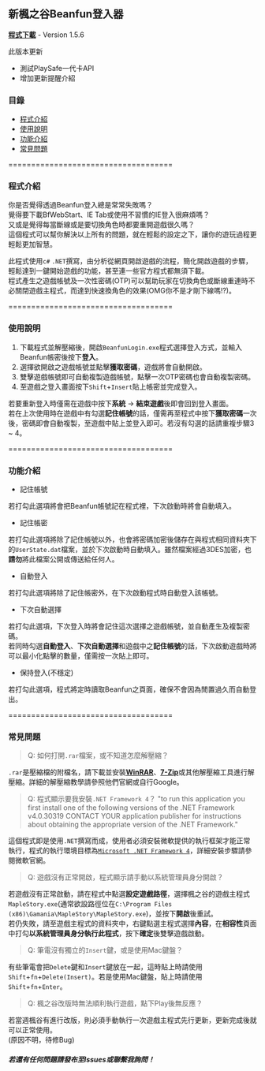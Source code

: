 ﻿## 新楓之谷Beanfun登入器

[**程式下載**](../../raw/Development/BeanfunLogin.rar) - Version 1.5.6

此版本更新
* 測試PlaySafe一代卡API
* 增加更新提醒介紹

### 目錄
* [程式介紹](#程式介紹)
* [使用說明](#使用說明)
* [功能介紹](#功能介紹)
* [常見問題](#常見問題)

====================================
### 程式介紹

你是否覺得透過Beanfun登入總是常常失敗嗎？  
覺得要下載BfWebStart、IE Tab或使用不習慣的IE登入很麻煩嗎？  
又或是覺得每當斷線或是要切換角色時都要重開遊戲很久嗎？  
這個程式可以幫你解決以上所有的問題，就在輕鬆的設定之下，讓你的遊玩過程更輕鬆更加智慧。

此程式使用``c#`` ``.NET``撰寫，由分析從網頁開啟遊戲的流程，簡化開啟遊戲的步驟，輕鬆達到一鍵開始遊戲的功能，甚至連一些官方程式都無須下載。  
程式產生之遊戲帳號及一次性密碼(OTP)可以幫助玩家在切換角色或斷線重連時不必關閉遊戲主程式，而達到快速換角色的效果(OMG你不是才剛下線嗎!?)。

====================================
### 使用說明

1. 下載程式並解壓縮後，開啟`BeanfunLogin.exe`程式選擇登入方式，並輸入Beanfun帳密後按下**登入**。
2. 選擇欲開啟之遊戲帳號並點擊**獲取密碼**，遊戲將會自動開啟。
3. 雙擊遊戲帳號即可自動複製遊戲帳號，點擊一次OTP密碼也會自動複製密碼。
4. 至遊戲之登入畫面按下`Shift`+`Insert`貼上帳密並完成登入。

若要重新登入時僅需在遊戲中按下**系統** -> **結束遊戲**後即會回到登入畫面。  
若在上次使用時在遊戲中有勾選**記住帳號**的話，僅需再至程式中按下**獲取密碼**一次後，密碼即會自動複製，至遊戲中貼上並登入即可。若沒有勾選的話請重複步驟3 ~ 4。

====================================
### 功能介紹

* 記住帳號

若打勾此選項將會把Beanfun帳號記在程式裡，下次啟動時將會自動填入。
* 記住帳密

若打勾此選項將除了記住帳號以外，也會將密碼加密後儲存在與程式相同資料夾下的`UserState.dat`檔案，並於下次啟動時自動填入。雖然檔案經過3DES加密，也**請勿**將此檔案公開或傳送給任何人。
* 自動登入

若打勾此選項將除了記住帳密外，在下次啟動程式時自動登入該帳號。
* 下次自動選擇

若打勾此選項，下次登入時將會記住這次選擇之遊戲帳號，並自動產生及複製密碼。  
若同時勾選**自動登入**、**下次自動選擇**和遊戲中之**記住帳號**的話，下次啟動遊戲時將可以最小化點擊的數量，僅需按一次貼上即可。
* 保持登入(不穩定)

若打勾此選項，程式將定時讀取Beanfun之頁面，確保不會因為閒置過久而自動登出。

====================================
### 常見問題

> Q: 如何打開`.rar`檔案，或不知道怎麼解壓縮？

`.rar`是壓縮檔的附檔名，請下載並安裝[**WinRAR**](http://www.rar.com.tw/download.html)、[**7-Zip**](http://www.7-zip.org/)或其他解壓縮工具進行解壓縮。詳細的解壓縮教學請參照他們官網或自行Google。

> Q: 程式顯示要我安裝`.NET Framework 4`？
> "to run this application you first install one of the following versions of the .NET Framework v4.0.30319 CONTACT YOUR application publisher for instructions about obtaining the appropriate version of the .NET Framework."

這個程式即是使用`.NET`撰寫而成，使用者必須安裝微軟提供的執行框架才能正常執行，程式的執行環境目標為[`Microsoft .NET Framework 4`](http://www.microsoft.com/zh-tw/download/details.aspx?id=17718)，詳細安裝步驟請參閱微軟官網。

> Q: 遊戲沒有正常開啟，程式顯示請手動以系統管理員身分開啟？

若遊戲沒有正常啟動，請在程式中點選**設定遊戲路徑**，選擇楓之谷的遊戲主程式`MapleStory.exe`(通常欲設路徑位在`C:\Program Files (x86)\Gamania\MapleStory\MapleStory.exe`)，並按下**開啟**後重試。  
若仍失敗，請至遊戲主程式的資料夾中，右鍵點選主程式選擇**內容**，在**相容性**頁面中打勾**以系統管理員身分執行此程式**，按下**確定**後雙擊遊戲啟動。

> Q: 筆電沒有獨立的`Insert`鍵，或是使用Mac鍵盤？

有些筆電會把`Delete`鍵和`Insert`鍵放在一起，這時貼上時請使用`Shift`+`fn`+`Delete(Insert)`。若是使用Mac鍵盤，貼上時請使用`Shift`+`fn`+`Enter`。

> Q: 楓之谷改版時無法順利執行遊戲，點下Play後無反應？

若當週楓谷有進行改版，則必須手動執行一次遊戲主程式先行更新，更新完成後就可以正常使用。  
(原因不明，待修Bug)

##### 若還有任何問題請發布至Issues或聯繫我詢問！    
